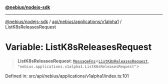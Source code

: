 [**@nebius/nodejs-sdk**](../../../../../README.md)

---

[@nebius/nodejs-sdk](../../../../../README.md) / [api/nebius/applications/v1alpha1](../README.md) / ListK8sReleasesRequest

# Variable: ListK8sReleasesRequest

> **ListK8sReleasesRequest**: [`MessageFns`](../../../../../runtime/protos/core/interfaces/MessageFns.md)\<[`ListK8sReleasesRequest`](../interfaces/ListK8sReleasesRequest.md), `"nebius.applications.v1alpha1.ListK8sReleasesRequest"`\>

Defined in: src/api/nebius/applications/v1alpha1/index.ts:101
